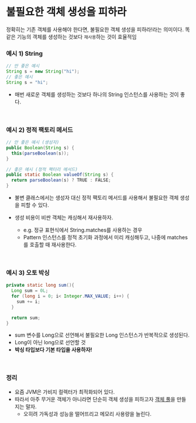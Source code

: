 # 불필요한 객체 생성을 피하라

정확히는 기존 객체를 사용해야 한다면, 불필요한 객체 생성을 피하라!라는 의미이다.
똑같은 기능의 객체를 생성하는 것보다 `재사용`하는 것이 효율적임

### 예시 1) String

```java
// 안 좋은 예시
String s = new String("hi");
// 좋은 예시
String s = "hi";
```

- 매번 새로운 객체를 생성하는 것보다 하나의 String 인스턴스를 사용하는 것이 좋다.

<br/>

### 예시 2) 정적 팩토리 메서드

```java
// 안 좋은 예시 (생성자)
public Boolean(String s) {
  this(parseBoolean(s));
}

// 좋은 예시 (정적 팩터리 메서드)
public static Boolean valueOf(String s) {
  return parseBoolean(s) ? TRUE : FALSE;
}
```

- 불변 클래스에서는 생성자 대신 정적 팩토리 메서드를 사용해서 불필요한 객체 생성을 피할 수 있다.

- 생성 비용이 비싼 객체는 캐싱해서 재사용하자.
  - e.g. 정규 표현식에서 String.matches를 사용하는 경우
  - Pattern 인스턴스를 정적 초기화 과정에서 미리 캐싱해두고, 나중에 matches를 호출할 때 재사용한다.

<br/>

### 예시 3) 오토 박싱

```java
private static long sum(){
  Long sum = 0L;
  for (long i = 0; i< Integer.MAX_VALUE; i++) {
    sum += i;
  }

  return sum;
}
```

- sum 변수를 Long으로 선언해서 불필요한 Long 인스턴스가 반복적으로 생성된다.
- Long이 아닌 long으로 선언할 것
- <b>박싱 타입보다 기본 타입을 사용하자!</b>

<br/>

### 정리

- 요즘 JVM은 가비지 컬렉터가 최적화되어 있다.
- 따라서 아주 무거운 객체가 아니라면 단순히 객체 생성을 피하고자 [객체 풀](https://ansohxxn.github.io/design%20pattern/chapter9/)을 만들지는 말자.
  - 오히려 가독성과 성능을 떨어뜨리고 메모리 사용량을 늘린다.
